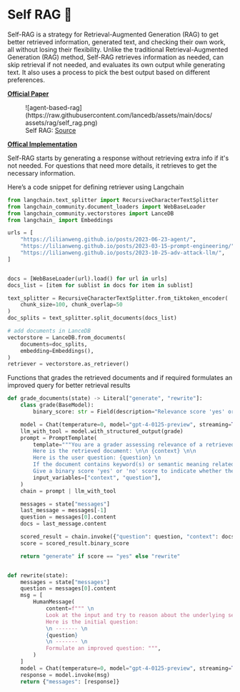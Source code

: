 **Self RAG 🤳**
====================================================================
Self-RAG is a strategy for Retrieval-Augmented Generation (RAG) to get better retrieved information, generated text, and  checking their own work, all without losing their flexibility. Unlike the traditional Retrieval-Augmented Generation (RAG) method, Self-RAG retrieves information as needed, can skip retrieval if not needed, and evaluates its own output while generating text. It also uses a process to pick the best output based on different preferences.

**[Official Paper](https://arxiv.org/pdf/2310.11511)**

<figure markdown="span">
  ![agent-based-rag](https://raw.githubusercontent.com/lancedb/assets/main/docs/assets/rag/self_rag.png)
  <figcaption>Self RAG: <a href="https://github.com/AkariAsai/self-rag">Source</a>
  </figcaption>
</figure>

**[Offical Implementation](https://github.com/AkariAsai/self-rag)**

Self-RAG starts by generating a response without retrieving extra info if it's not needed. For questions that need more details, it retrieves to get the necessary information.

Here’s a code snippet for defining retriever using Langchain

```python
from langchain.text_splitter import RecursiveCharacterTextSplitter
from langchain_community.document_loaders import WebBaseLoader
from langchain_community.vectorstores import LanceDB
from langchain_ import Embeddings

urls = [
    "https://lilianweng.github.io/posts/2023-06-23-agent/",
    "https://lilianweng.github.io/posts/2023-03-15-prompt-engineering/",
    "https://lilianweng.github.io/posts/2023-10-25-adv-attack-llm/",
]


docs = [WebBaseLoader(url).load() for url in urls]
docs_list = [item for sublist in docs for item in sublist]

text_splitter = RecursiveCharacterTextSplitter.from_tiktoken_encoder(
    chunk_size=100, chunk_overlap=50
)
doc_splits = text_splitter.split_documents(docs_list)

# add documents in LanceDB
vectorstore = LanceDB.from_documents(
    documents=doc_splits,
    embedding=Embeddings(),
)
retriever = vectorstore.as_retriever()

```

Functions that grades the retrieved documents and if required formulates an improved query for better retrieval results  

```python
def grade_documents(state) -> Literal["generate", "rewrite"]:
    class grade(BaseModel):
        binary_score: str = Field(description="Relevance score 'yes' or 'no'")

    model = Chat(temperature=0, model="gpt-4-0125-preview", streaming=True)
    llm_with_tool = model.with_structured_output(grade)
    prompt = PromptTemplate(
        template="""You are a grader assessing relevance of a retrieved document to a user question. \n
        Here is the retrieved document: \n\n {context} \n\n
        Here is the user question: {question} \n
        If the document contains keyword(s) or semantic meaning related to the user question, grade it as relevant. \n
        Give a binary score 'yes' or 'no' score to indicate whether the document is relevant to the question.""",
        input_variables=["context", "question"],
    )
    chain = prompt | llm_with_tool

    messages = state["messages"]
    last_message = messages[-1]
    question = messages[0].content
    docs = last_message.content

    scored_result = chain.invoke({"question": question, "context": docs})
    score = scored_result.binary_score

    return "generate" if score == "yes" else "rewrite"


def rewrite(state):
    messages = state["messages"]
    question = messages[0].content
    msg = [
        HumanMessage(
            content=f""" \n
            Look at the input and try to reason about the underlying semantic intent / meaning. \n
            Here is the initial question:
            \n ------- \n
            {question}
            \n ------- \n
            Formulate an improved question: """,
        )
    ]
    model = Chat(temperature=0, model="gpt-4-0125-preview", streaming=True)
    response = model.invoke(msg)
    return {"messages": [response]}
```